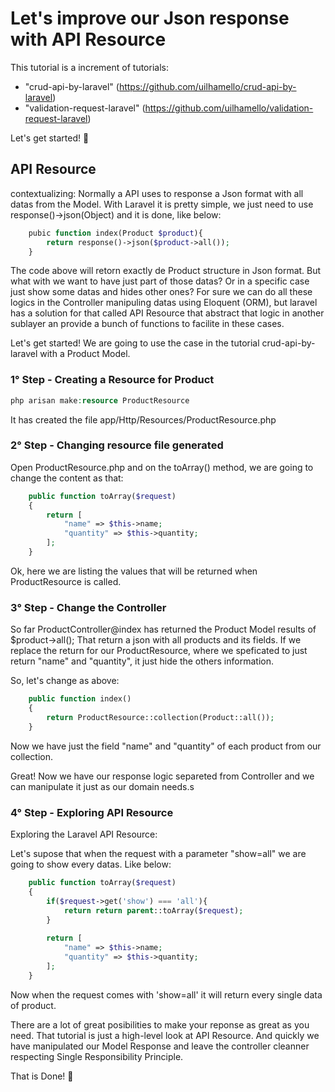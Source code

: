 <h1>Let's improve our Json response with API Resource </h1>

This tutorial is a increment of tutorials:
- "crud-api-by-laravel" (https://github.com/uilhamello/crud-api-by-laravel)
- "validation-request-laravel" (https://github.com/uilhamello/validation-request-laravel)


Let's get started! :star_struck:


<h2>API Resource</h2>

contextualizing: Normally a API uses to response a Json format with all datas from the Model.
With Laravel it is pretty simple, we just need to use response()->json(Object) and it is done, like below:

```php
    pubic function index(Product $product){
        return response()->json($product->all());
    }
```

The code above will retorn exactly de Product structure in Json format. But what with we want to have just part of those datas? Or in a specific case just show some datas and hides other ones? For sure we can do all these logics in the Controller manipuling datas using Eloquent (ORM), but laravel has a solution for that called API Resource that abstract that logic in another sublayer an provide a bunch of functions to facilite in these cases.

Let's get started! 
We are going to use the case in the tutorial crud-api-by-laravel with a Product Model.

<h3>1° Step - Creating a Resource for Product</h3>


```php
php arisan make:resource ProductResource
```

It has created the file app/Http/Resources/ProductResource.php

<h3>2° Step - Changing resource file generated</h3>


Open ProductResource.php and on the toArray() method, we are going to change the content as that:

```php
    public function toArray($request)
    {
        return [
            "name" => $this->name;
            "quantity" => $this->quantity;
        ];
    }
```

Ok, here we are listing the values that will be returned when ProductResource is called.


<h3>3° Step - Change the Controller</h3>


So far ProductController@index has returned the Product Model results of $product->all(); That return a json with all products and its fields.
If we replace the return for our ProductResource, where we speficated to just return "name" and "quantity", it just hide the others information.

So, let's change as above:

```php
    public function index()
    {
        return ProductResource::collection(Product::all());
    }
```

Now we have just the field "name" and "quantity" of each product from our collection.


Great! Now we have our response logic separeted from Controller and we can manipulate it just as our domain needs.s 

<h3>4° Step - Exploring API Resource</h3>

Exploring the Laravel API Resource:

Let's supose that when the request with a parameter "show=all" we are going to show every datas. Like below:

```php
    public function toArray($request)
    {   
        if($request->get('show') === 'all'){
            return return parent::toArray($request);
        }
    
        return [
            "name" => $this->name;
            "quantity" => $this->quantity;
        ];
    }
```

Now when the request comes with 'show=all' it will return every single data of product.


There are a lot of great posibilities to make your reponse as great as you need. 
That tutorial is just a high-level look at API Resource. And quickly we have manipulated our Model Response and leave the controller cleanner respecting Single Responsibility Principle.


That is Done! :star_struck: